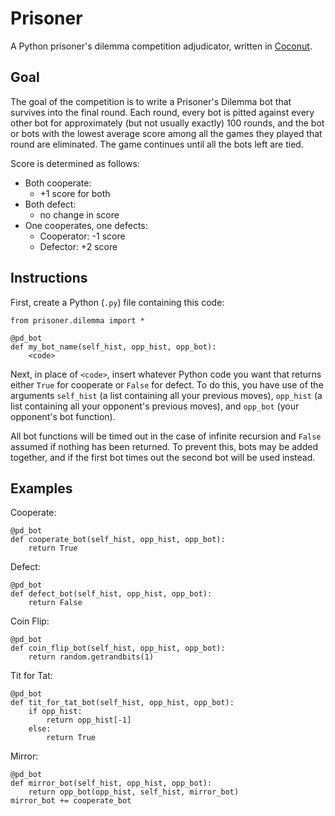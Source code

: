 Prisoner
========

A Python prisoner's dilemma competition adjudicator, written in [Coconut](https://github.com/evhub/coconut).

## Goal

The goal of the competition is to write a Prisoner's Dilemma bot that survives into the final round. Each round, every bot is pitted against every other bot for approximately (but not usually exactly) 100 rounds, and the bot or bots with the lowest average score among all the games they played that round are eliminated. The game continues until all the bots left are tied.

Score is determined as follows:

- Both cooperate:
    * +1 score for both
- Both defect:
    * no change in score
- One cooperates, one defects:
    * Cooperator: -1 score
    * Defector: +2 score

## Instructions

First, create a Python (`.py`) file containing this code:
```
from prisoner.dilemma import *

@pd_bot
def my_bot_name(self_hist, opp_hist, opp_bot):
    <code>
```

Next, in place of `<code>`, insert whatever Python code you want that returns either `True` for cooperate or `False` for defect. To do this, you have use of the arguments `self_hist` (a list containing all your previous moves), `opp_hist` (a list containing all your opponent's previous moves), and `opp_bot` (your opponent's bot function).

All bot functions will be timed out in the case of infinite recursion and `False` assumed if nothing has been returned. To prevent this, bots may be added together, and if the first bot times out the second bot will be used instead.

## Examples

Cooperate:
```
@pd_bot
def cooperate_bot(self_hist, opp_hist, opp_bot):
    return True
```

Defect:
```
@pd_bot
def defect_bot(self_hist, opp_hist, opp_bot):
    return False
```

Coin Flip:
```
@pd_bot
def coin_flip_bot(self_hist, opp_hist, opp_bot):
    return random.getrandbits(1)
```

Tit for Tat:
```
@pd_bot
def tit_for_tat_bot(self_hist, opp_hist, opp_bot):
    if opp_hist:
        return opp_hist[-1]
    else:
        return True
```

Mirror:
```
@pd_bot
def mirror_bot(self_hist, opp_hist, opp_bot):
    return opp_bot(opp_hist, self_hist, mirror_bot)
mirror_bot += cooperate_bot
```
